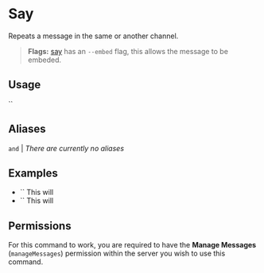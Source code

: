 # Say
Repeats a message in the same or another channel.
> **Flags:** [say](/commands/misc/say) has an `--embed` flag, this allows the message to be embeded.

## Usage
``

## Aliases
`` and `` | *There are currently no aliases*

## Examples
- `` This will 
- `` This will 

## Permissions
For this command to work, you are required to have the **Manage Messages** (`manageMessages`)  permission within the server you wish to use this command.